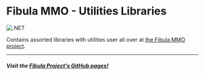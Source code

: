 # Fibula MMO - Utilities Libraries

![.NET](https://github.com/fibula-mmo/fibula-utilities/workflows/.NET/badge.svg)

Contains assorted libraries with utilities user all over at [the Fibula MMO project](https://github.com/jlnunez89/fibula-mmo).

---

##### Visit the [Fibula Project's GitHub pages!](https://jlnunez89.github.io/fibula-mmo/index.html)
